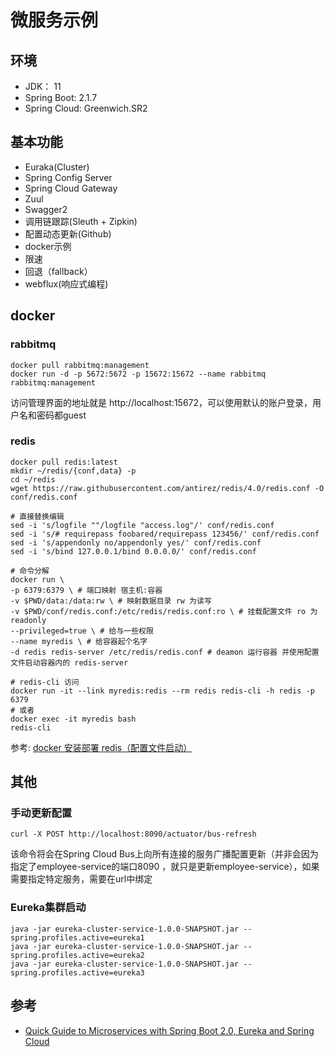 # 微服务示例

## 环境
- JDK： 11
- Spring Boot: 2.1.7
- Spring Cloud: Greenwich.SR2

## 基本功能
- Euraka(Cluster)
- Spring Config Server
- Spring Cloud Gateway
- Zuul
- Swagger2
- 调用链跟踪(Sleuth + Zipkin)
- 配置动态更新(Github)
- docker示例
- 限速
- 回退（fallback）
- webflux(响应式编程)

## docker
### rabbitmq
```shell script
docker pull rabbitmq:management
docker run -d -p 5672:5672 -p 15672:15672 --name rabbitmq rabbitmq:management
```
访问管理界面的地址就是 http://localhost:15672，可以使用默认的账户登录，用户名和密码都guest

### redis
```shell script
docker pull redis:latest
mkdir ~/redis/{conf,data} -p
cd ~/redis
wget https://raw.githubusercontent.com/antirez/redis/4.0/redis.conf -O conf/redis.conf

# 直接替换编辑
sed -i 's/logfile ""/logfile "access.log"/' conf/redis.conf
sed -i 's/# requirepass foobared/requirepass 123456/' conf/redis.conf
sed -i 's/appendonly no/appendonly yes/' conf/redis.conf
sed -i 's/bind 127.0.0.1/bind 0.0.0.0/' conf/redis.conf

# 命令分解
docker run \
-p 6379:6379 \ # 端口映射 宿主机:容器
-v $PWD/data:/data:rw \ # 映射数据目录 rw 为读写
-v $PWD/conf/redis.conf:/etc/redis/redis.conf:ro \ # 挂载配置文件 ro 为readonly
--privileged=true \ # 给与一些权限
--name myredis \ # 给容器起个名字
-d redis redis-server /etc/redis/redis.conf # deamon 运行容器 并使用配置文件启动容器内的 redis-server 

# redis-cli 访问
docker run -it --link myredis:redis --rm redis redis-cli -h redis -p 6379
# 或者
docker exec -it myredis bash
redis-cli
```
参考: [docker 安装部署 redis（配置文件启动）](https://segmentfault.com/a/1190000014091287)

## 其他
### 手动更新配置
```shell script
curl -X POST http://localhost:8090/actuator/bus-refresh
```
该命令将会在Spring Cloud Bus上向所有连接的服务广播配置更新（并非会因为指定了employee-service的端口8090
，就只是更新employee-service），如果需要指定特定服务，需要在url中绑定

### Eureka集群启动
```shell script
java -jar eureka-cluster-service-1.0.0-SNAPSHOT.jar --spring.profiles.active=eureka1
java -jar eureka-cluster-service-1.0.0-SNAPSHOT.jar --spring.profiles.active=eureka2
java -jar eureka-cluster-service-1.0.0-SNAPSHOT.jar --spring.profiles.active=eureka3
```

## 参考
- [Quick Guide to Microservices with Spring Boot 2.0, Eureka and Spring
 Cloud](https://piotrminkowski.wordpress.com/2018/04/26/quick-guide-to-microservices-with-spring-boot-2-0-eureka-and-spring-cloud/) 
